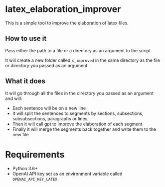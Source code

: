 # latex_elaboration_improver

This is a simple tool to improve the elaboration of latex files.

## How to use it
Pass either the path to a file or a directory as an argument to the script.

It will create a new folder called `x_improved` in the same directory as the file or directory you passed as an argument.

## What it does
It will go through all the files in the directory you passed as an argument and will:
- Each sentence will be on a new line
- It will split the sentences to segments by sections, subsections, subsubsections, paragraphs or lines
- Then it will call gpt to improve the elaboration of each segment
- Finally it will merge the segments back together and write them to the new file

# Requirements
- Python 3.6+
- OpenAI API key set as an environment variable called `OPENAI_API_KEY_LATEX`
